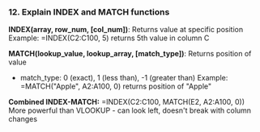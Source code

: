### 12. **Explain INDEX and MATCH functions**

**INDEX(array, row_num, [col_num])**: Returns value at specific position
Example: =INDEX(C2:C100, 5) returns 5th value in column C

**MATCH(lookup_value, lookup_array, [match_type])**: Returns position of value

- match_type: 0 (exact), 1 (less than), -1 (greater than)
Example: =MATCH("Apple", A2:A100, 0) returns position of "Apple"

**Combined INDEX-MATCH:**
=INDEX(C2:C100, MATCH(E2, A2:A100, 0))
More powerful than VLOOKUP - can look left, doesn't break with column changes
